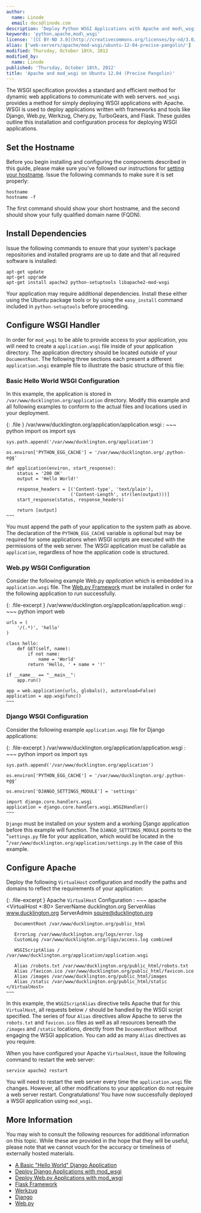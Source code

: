 ```yaml
---
author:
  name: Linode
  email: docs@linode.com
description: 'Deploy Python WSGI Applications with Apache and mod\_wsgi.'
keywords: 'python,apache,mod\_wsgi'
license: '[CC BY-ND 3.0](http://creativecommons.org/licenses/by-nd/3.0/us/)'
alias: ['web-servers/apache/mod-wsgi/ubuntu-12-04-precise-pangolin/']
modified: Thursday, October 18th, 2012
modified_by:
  name: Linode
published: 'Thursday, October 18th, 2012'
title: 'Apache and mod_wsgi on Ubuntu 12.04 (Precise Pangolin)'
---
```


The WSGI specification provides a standard and efficient method for dynamic web applications to communicate with web servers. `mod_wsgi` provides a method for simply deploying WSGI applications with Apache. WSGI is used to deploy applications written with frameworks and tools like Django, Web.py, Werkzug, Chery.py, TurboGears, and Flask. These guides outline this installation and configuration process for deploying WSGI applications.

Set the Hostname
----------------

Before you begin installing and configuring the components described in this guide, please make sure you've followed our instructions for [setting your hostname](/docs/getting-started#sph_set-the-hostname). Issue the following commands to make sure it is set properly:

    hostname
    hostname -f

The first command should show your short hostname, and the second should show your fully qualified domain name (FQDN).

Install Dependencies
--------------------

Issue the following commands to ensure that your system's package repositories and installed programs are up to date and that all required software is installed:

    apt-get update
    apt-get upgrade
    apt-get install apache2 python-setuptools libapache2-mod-wsgi

Your application may require additional dependencies. Install these either using the Ubuntu package tools or by using the `easy_install` command included in `python-setuptools` before proceeding.

Configure WSGI Handler
----------------------

In order for `mod_wsgi` to be able to provide access to your application, you will need to create a `application.wsgi` file inside of your application directory. The application directory should be located *outside* of your `DocumentRoot`. The following three sections each present a different `application.wsgi` example file to illustrate the basic structure of this file:

### Basic Hello World WSGI Configuration

In this example, the application is stored in `/var/www/ducklington.org/application` directory. Modify this example and all following examples to conform to the actual files and locations used in your deployment.

{: .file }
/var/www/ducklington.org/application/application.wsgi
:   ~~~ python
    import os
    import sys

    sys.path.append('/var/www/ducklington.org/application')

    os.environ['PYTHON_EGG_CACHE'] = '/var/www/ducklington.org/.python-egg'

    def application(environ, start_response):
        status = '200 OK'
        output = 'Hello World!'

        response_headers = [('Content-type', 'text/plain'),
                            ('Content-Length', str(len(output)))]
        start_response(status, response_headers)

        return [output]
    ~~~

You must append the path of your application to the system path as above. The declaration of the `PYTHON_EGG_CACHE` variable is optional but may be required for some applications when WSGI scripts are executed with the permissions of the web server. The WSGI application must be callable as `application`, regardless of how the application code is structured.

### Web.py WSGI Configuration

Consider the following example Web.py *application* which is embedded in a `application.wsgi` file. The [Web.py Framework](/docs/frameworks/webpy/) must be installed in order for the following application to run successfully.

{: .file-excerpt }
/var/www/ducklington.org/application/application.wsgi
:   ~~~ python
    import web

    urls = (
        '/(.*)', 'hello'
    )

    class hello:        
        def GET(self, name):
            if not name: 
                name = 'World'
            return 'Hello, ' + name + '!'

    if __name__ == "__main__":
        app.run()

    app = web.application(urls, globals(), autoreload=False)
    application = app.wsgifunc()
    ~~~

### Django WSGI Configuration

Consider the following example `application.wsgi` file for Django applications:

{: .file-excerpt }
/var/www/ducklington.org/application/application.wsgi
:   ~~~ python
    import os
    import sys

    sys.path.append('/var/www/ducklington.org/application')

    os.environ['PYTHON_EGG_CACHE'] = '/var/www/ducklington.org/.python-egg'

    os.environ['DJANGO_SETTINGS_MODULE'] = 'settings'

    import django.core.handlers.wsgi
    application = django.core.handlers.wsgi.WSGIHandler()
    ~~~

`Django` must be installed on your system and a working Django application before this example will function. The `DJANGO_SETTINGS_MODULE` points to the "`settings.py` file for your application, which would be located in the "`/var/www/ducklington.org/application/settings.py` in the case of this example.

Configure Apache
----------------

Deploy the following `VirtualHost` configuration and modify the paths and domains to reflect the requirements of your application:

{: .file-excerpt }
Apache `VirtualHost` Configuration
:   ~~~ apache
    <VirtualHost *:80>
       ServerName ducklington.org
       ServerAlias www.ducklington.org
       ServerAdmin squire@ducklington.org

       DocumentRoot /var/www/ducklington.org/public_html

       ErrorLog /var/www/ducklington.org/logs/error.log 
       CustomLog /var/www/ducklington.org/logs/access.log combined

       WSGIScriptAlias / /var/www/ducklington.org/application/application.wsgi

       Alias /robots.txt /var/www/ducklington.org/public_html/robots.txt
       Alias /favicon.ico /var/www/ducklington.org/public_html/favicon.ico
       Alias /images /var/www/ducklington.org/public_html/images 
       Alias /static /var/www/ducklington.org/public_html/static
    </VirtualHost>
    ~~~

In this example, the `WSGIScriptAlias` directive tells Apache that for this `VirtualHost`, all requests below `/` should be handled by the WSGI script specified. The series of four `Alias` directives allow Apache to serve the `robots.txt` and `favicon.ico` files as well as all resources beneath the `/images` and `/static` locations, directly from the `DocumentRoot` without engaging the WSGI application. You can add as many `Alias` directives as you require.

When you have configured your Apache `VirtualHost`, issue the following command to restart the web server:

    service apache2 restart

You will need to restart the web server every time the `application.wsgi` file changes. However, all other modifications to your application do not require a web server restart. Congratulations! You have now successfully deployed a WSGI application using `mod_wsgi`.

More Information
----------------

You may wish to consult the following resources for additional information on this topic. While these are provided in the hope that they will be useful, please note that we cannot vouch for the accuracy or timeliness of externally hosted materials.

- [A Basic "Hello World" Django Application](http://appgallery.appspot.com/about_app?app_id=agphcHBnYWxsZXJ5chMLEgxBcHBsaWNhdGlvbnMYvw8M)
- [Deploy Django Applications with mod\_wsgi](/docs/frameworks/django-apache-mod-wsgi/)
- [Deploy Web.py Applications with mod\_wsgi](/docs/frameworks/webpy/)
- [Flask Framework](http://flask.pocoo.org/)
- [Werkzug](http://werkzeug.pocoo.org/)
- [Django](http://www.djangoproject.com/)
- [Web.py](http://webpy.org/)



